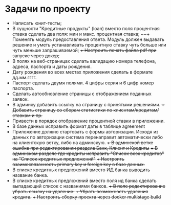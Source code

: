 # Задачи по проекту

- Написать юнит-тесты;
- В сущности "Кредитные продукты" (loan) вместо поля процентная ставка сделать два поля: мин и макс. процентная ставка;
~~+ Поменять модуль предоставления ответа. Модуль должен выдавать решение и уметь устанавливать процентную ставку чуть больше или чуть меньше запрашиваемой;
~~+ Настроить печать файла pdf при запуске через докер;~~
- В полях на веб-страницах сделать валидацию номера телефона, адреса, паспорта и даты рождения.
- Дату рождения во всех местах приложения сделать в формате дд.мм.гггг.
- Паспорт сделать двумя полями. 4 цифры серия и 6 цифр номер паспорта.
- Сделать автообновление страницы с отображением поданных заявок.
- В админку добавить ссылку на страницу с принятыми решениями.
~~+ Добавить страницу со сборам статистики по клиентам/кредитам/ставкам и пр.~~
- Привести в порядок отображение процентной ставки в приложении.
- В базе данных исправить формат даты в таблице agreement
- Приложение должно стартовать с формы авторизации. Исходя из данных по авторизации система перенаправит автоматически либо на клиентскую ветку, либо на админскую.
~~+ В админской ветке ошибка при редактировании раздела Банк, Клиент и Кредиты~~
~~+ В админском разделе где кредиты исправить "Список всех кредитов" на "Список кредитных предложений"~~
~~+ Настроить взаимосвязанность primary key и foreign key в базе данных.~~
- В списке кредитных предложений вместо ИД банка выводить название банка.
- В списке кредитных предложений вместо поля ид банка сделать выпадающий список с названиями банков.
~~+ В поле редактирование убрать ссылку на удаление.~~
~~+ Убрать возможность удаления кредита.~~
~~+ Настроить сборку проекта через docker multistage build~~